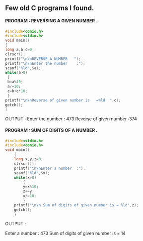 ## Few old C programs I found.

#### PROGRAM  : REVERSING A GIVEN NUMBER  .
```c
#include<conio.h>
#include<stdio.h>
void main()
{
long a,b,c=0;
clrscr();
printf("\n\nREVERSE A NUMBER   ");
printf("\n\nEnter the number    :");
scanf("%ld",&a);
while(a>0)
 {
 b=a%10;
 a/=10;
 c=b+c*10;
 }
printf("\n\nReverse of given number is   =%ld  ",c);
getch();
}
```
OUTPUT :
Enter the number   : 473
Reverse of given number   :374


#### PROGRAM  : SUM OF DIGITS OF A NUMBER  .

```c
#include<stdio.h>
#include<conio.h>
void main()
	{
	long x,y,z=0;
	clrscr();
	printf("\n\nEnter a number  :");
	scanf("%ld",&x);
	while(x>0)
		{
		y=x%10;
		z+=y;
		x/=10;
		}
	printf("\n\n Sum of digits of given number is = %ld",z);
	getch();
	}
```
OUTPUT :

Enter a number     : 473
Sum of digits of given number is = 14
